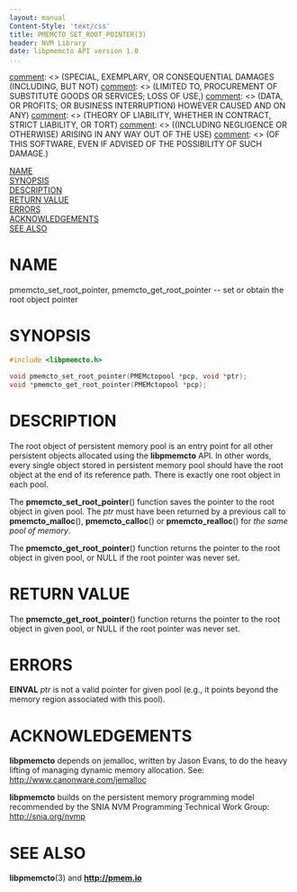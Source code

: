 ```yaml
---
layout: manual
Content-Style: 'text/css'
title: PMEMCTO_SET_ROOT_POINTER(3)
header: NVM Library
date: libpmemcto API version 1.0
...
```


[comment]: <> (Copyright 2017, Intel Corporation)

[comment]: <> (Redistribution and use in source and binary forms, with or without)
[comment]: <> (modification, are permitted provided that the following conditions)
[comment]: <> (are met:)
[comment]: <> (    * Redistributions of source code must retain the above copyright)
[comment]: <> (      notice, this list of conditions and the following disclaimer.)
[comment]: <> (    * Redistributions in binary form must reproduce the above copyright)
[comment]: <> (      notice, this list of conditions and the following disclaimer in)
[comment]: <> (      the documentation and/or other materials provided with the)
[comment]: <> (      distribution.)
[comment]: <> (    * Neither the name of the copyright holder nor the names of its)
[comment]: <> (      contributors may be used to endorse or promote products derived)
[comment]: <> (      from this software without specific prior written permission.)

[comment]: <> (THIS SOFTWARE IS PROVIDED BY THE COPYRIGHT HOLDERS AND CONTRIBUTORS)
[comment]: <> ("AS IS" AND ANY EXPRESS OR IMPLIED WARRANTIES, INCLUDING, BUT NOT)
[comment]: <> (LIMITED TO, THE IMPLIED WARRANTIES OF MERCHANTABILITY AND FITNESS FOR)
[comment]: <> (A PARTICULAR PURPOSE ARE DISCLAIMED. IN NO EVENT SHALL THE COPYRIGHT)
[comment]: <> (OWNER OR CONTRIBUTORS BE LIABLE FOR ANY DIRECT, INDIRECT, INCIDENTAL,)
[comment]: <> (SPECIAL, EXEMPLARY, OR CONSEQUENTIAL DAMAGES (INCLUDING, BUT NOT)
[comment]: <> (LIMITED TO, PROCUREMENT OF SUBSTITUTE GOODS OR SERVICES; LOSS OF USE,)
[comment]: <> (DATA, OR PROFITS; OR BUSINESS INTERRUPTION) HOWEVER CAUSED AND ON ANY)
[comment]: <> (THEORY OF LIABILITY, WHETHER IN CONTRACT, STRICT LIABILITY, OR TORT)
[comment]: <> ((INCLUDING NEGLIGENCE OR OTHERWISE) ARISING IN ANY WAY OUT OF THE USE)
[comment]: <> (OF THIS SOFTWARE, EVEN IF ADVISED OF THE POSSIBILITY OF SUCH DAMAGE.)

[comment]: <> (pmemcto_set_root_pointer.3 -- man page for libpmemcto)

[NAME](#name)<br />
[SYNOPSIS](#synopsis)<br />
[DESCRIPTION](#description)<br />
[RETURN VALUE](#return-value)<br />
[ERRORS](#errors)<br />
[ACKNOWLEDGEMENTS](#acknowledgements)<br />
[SEE ALSO](#see-also)<br />


# NAME #

pmemcto_set_root_pointer, pmemcto_get_root_pointer
-- set or obtain the root object pointer


# SYNOPSIS #

```c
#include <libpmemcto.h>

void pmemcto_set_root_pointer(PMEMctopool *pcp, void *ptr);
void *pmemcto_get_root_pointer(PMEMctopool *pcp);

```

# DESCRIPTION #

The root object of persistent memory pool is an entry point for all other
persistent objects allocated using the **libpmemcto** API.  In other words,
every single object stored in persistent memory pool should have the root
object at the end of its reference path.
There is exactly one root object in each pool.

The **pmemcto_set_root_pointer**() function saves the pointer to the root
object in given pool.  The *ptr* must have been returned by a previous call
to **pmemcto_malloc**(), **pmemcto_calloc**() or **pmemcto_realloc**()
for *the same pool of memory*.

The **pmemcto_get_root_pointer**() function returns the pointer to the root
object in given pool, or NULL if the root pointer was never set.


# RETURN VALUE #

The **pmemcto_get_root_pointer**() function returns the pointer to the root
object in given pool, or NULL if the root pointer was never set.


# ERRORS #

**EINVAL** *ptr* is not a valid pointer for given pool (e.g., it points
beyond the memory region associated with this pool).


# ACKNOWLEDGEMENTS #

**libpmemcto** depends on jemalloc, written by Jason Evans, to do the heavy
lifting of managing dynamic memory allocation. See:
<http://www.canonware.com/jemalloc>

**libpmemcto** builds on the persistent memory programming model recommended
by the SNIA NVM Programming Technical Work Group:
<http://snia.org/nvmp>


# SEE ALSO #

**libpmemcto**(3) and **<http://pmem.io>**
